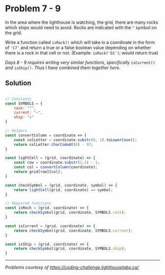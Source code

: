 # Problem 7 - 9

In the area where the lighthouse is watching, the grid, there are many rocks which ships would need to avoid. Rocks are indicated with the `^` symbol on the grid.

Write a function called `isRock()` which will take in a coordinate in the form of `'C7'` and return a true or a false boolean value depending on whether there is a rock in that cell or not. (Example: `isRock('D1')`; would return true)

*Days 8 - 9 requires writing very similar functions, specifically* `isCurrent()` *and* `isShip()`. *Thus I have combined them together here.*

## Solution

```javascript

// Constants
const SYMBOLS = {
    rock: "^",
    current: "~",
    ship: "v"
}

// Helpers
const convertColumn = coordinate => {
    const colLetter = coordinate.substr(0, 1).toLowerCase();
    return colLetter.charCodeAt(0) - 97;
}

const lightCell = (grid, coordinate) => {
    const row = coordinate.substr(1,1) - 1;
    const col = convertColumn(coordinate);
    return grid[row][col];
}

const checkSymbol = (grid, coordinate, symbol) => {
    return lightCell(grid, coordinate) == symbol;
}

// Required functions
const isRock = (grid, coordinate) => {
    return checkSymbol(grid, coordinate, SYMBOLS.rock);
}

const isCurrent = (grid, coordinate) => {
    return checkSymbol(grid, coordinate, SYMBOLS.current);
}

const isShip = (grid, coordinate) => {
    return checkSymbol(grid, coordinate, SYMBOLS.ship);
}
```

---

*Problems courtesy of https://coding-challenge.lighthouselabs.ca/*